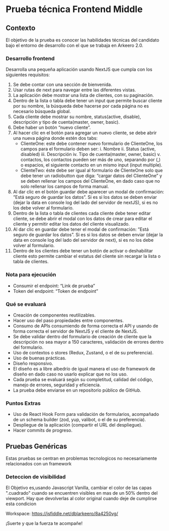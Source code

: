 # Prueba técnica Frontend Middle

## Contexto
El objetivo de la prueba es conocer las habilidades técnicas del candidato bajo el entorno de desarrollo con el que se trabaja en Arkeero 2.0.

### Desarrollo frontend
Desarrolla una pequeña aplicación usando NextJS que cumpla con los siguientes requisitos:

1. Se debe contar con una sección de bienvenida.
2. Usar rutas de next para navegar entre las diferentes vistas.
3. La aplicación debe mostrar una lista de clientes, con su paginación.
4. Dentro de la lista o tabla debe tener un input que permite buscar cliente por su nombre, la búsqueda debe hacerse por cada página no es necesario búsqueda global.
5. Cada cliente debe mostrar su nombre, status(active, disable), descripción y tipo de cuenta(master, owner, basic).
6. Debe haber un botón “nuevo cliente”.
7. Al hacer clic en el botón para agregar un nuevo cliente, se debe abrir una nueva página donde estén dos tabs:
    - ClienteOne: este debe contener nuevo formulario de ClienteOne, los campos para el formulario deben ser:
        i. Nombre
        ii. Status (active, disabled)
        iii. Descripción
        iv. Tipo de cuenta(master, owner, basic)
        v. contactos, los contactos pueden ser más de uno, separando por (,) o espacios, el siguiente contacto en un mismo input (input multiple).
    - ClienteTwo: éste debe ser igual al formulario de ClienteOne solo que debe tener un radiobutton que diga: “cargar datos del ClienteOne” y se deben rellenar los campos del ClienteOne, en dado caso que no solo rellenar los campos de forma manual.
8. Al dar clic en el botón guardar debe aparecer un modal de confirmación: ”Está seguro de guardar los datos”. Si es si los datos se deben enviar (dejar la data en console log del lado del servidor de nextJS), si es no los debe volver al formulario.
9. Dentro de la lista o tabla de clientes cada cliente debe tener editar cliente, se debe abrir el modal con los datos de crear para editar el cliente y permitir editar los datos del cliente visualizado.
10. Al dar clic en guardar debe tener el modal de confirmación: ”Está seguro de guardar los datos”. Si es si los datos se deben enviar (dejar la data en console log del lado del servidor de next), si es no los debe volver al formulario.
11. Dentro de los clientes debe tener un botón de activar o deshabilitar cliente esto permite cambiar el estatus del cliente sin recargar la lista o tabla de clientes.

### Nota para ejecución
- Consumir el endpoint: “Link de prueba”
- Token del endpoint: “Token de endpoint”

### Qué se evaluará
- Creación de componentes reutilizables.
- Hacer uso del paso propiedades entre componentes.
- Consumo de APIs consumiendo de forma correcta el API y usando de forma correcta el servidor de NextJS y el cliente de NextJS.
- Se debe validar dentro del formulario de creación de cliente que la descripción no sea mayor a 150 caracteres, validación de errores dentro del formulario.
- Uso de contextos o stores (Redux, Zustand, o el de su preferencia).
- Uso de buenas prácticas.
- Diseño responsivo.
- El diseño es a libre albedrío de igual manera el uso de framework de diseño en dado caso no usarlo explicar que no los uso.
- Cada prueba se evaluará según su completitud, calidad del código, manejo de errores, seguridad y eficiencia.
- La prueba debe enviarse en un repositorio público de GitHub.

### Puntos Extras
- Uso de React Hook Form para validación de formularios, acompañado de un schema builder (zod, yup, valibot, o el de su preferencia).
- Despliegue de la aplicación (compartir el URL del despliegue).
- Hacer commits de progreso.

## Pruebas Genéricas

Estas pruebas se centran en problemas tecnologicos no necesariamente relacionados con un framework

### Deteccion de visibilidad

El Objetivo es,usando Javascript Vanilla, cambiar el color de las capas ".cuadrado" cuando se encuentren visibles en mas de un 50% dentro del viewport. Hay que devolverlas al color original cuando deje de cumplirse esta condicion

Workspace: https://jsfiddle.net/dblarkeero/8a4250vg/


¡Suerte y que la fuerza te acompañe!
